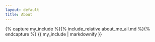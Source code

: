 ```yaml
---
layout: default
title: About
---
```


<div id="about-content">
  {% capture my_include %}{% include_relative about_me_all.md %}{% endcapture %}
  {{ my_include | markdownify }}
</div>

<div id="skill-chart" style="width: 100%; height: 400px;"></div>

<script src="{{ '/assets/js/bundle.js' | relative_url }}"></script>